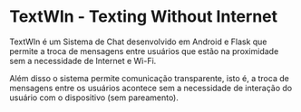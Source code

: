 # TextWIn - Texting Without Internet

TextWIn é um Sistema de Chat desenvolvido em Android e Flask que permite a troca de mensagens entre usuários que estão na proximidade sem a necessidade de Internet e Wi-Fi.

Além disso o sistema permite comunicação transparente, isto é, a troca de mensagens entre os usuários acontece sem a necessidade de interação do usuário com o dispositivo (sem pareamento).
